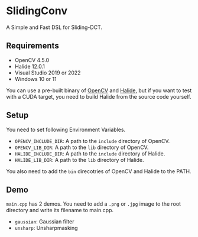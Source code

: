 # SlidingConv

A Simple and Fast DSL for Sliding-DCT.

## Requirements
- OpenCV 4.5.0
- Halide 12.0.1
- Visual Studio 2019 or 2022
- Windows 10 or 11

You can use a pre-built binary of [OpenCV](https://github.com/opencv/opencv/releases) and [Halide](https://github.com/halide/Halide/releases), but if you want to test with a CUDA target, you need to build Halide from the source code yourself.

## Setup

You need to set following Environment Variables.

- `OPENCV_INCLUDE_DIR`: A path to the `include` directory of OpenCV.
- `OPENCV_LIB_DIR`: A path to the `lib` directory of OpenCV.
- `HALIDE_INCLUDE_DIR`: A path to the `include` directory of Halide.
- `HALIDE_LIB_DIR`: A path to the `lib` directory of Halide.

You also need to add the `bin` direcotries of OpenCV and Halide to the PATH.

## Demo

`main.cpp` has 2 demos. You need to add a `.png` or `.jpg` image to the root directory and write its filename to main.cpp.

- `gaussian`: Gaussian filter
- `unsharp`: Unsharpmasking
